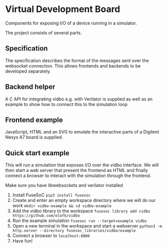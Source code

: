 Virtual Development Board
=========================

Components for exposing I/O of a device running in a simulator.

The project consists of several parts.

Specification
-------------

The specification describes the format of the messages sent over the websocket connection. This allows frontends and backends to be developed separately.

Backend helper
--------------

A C API for integrating vidbo e.g. with Verilator is supplied as well as an example to show how to connect this to the simulation loop

Frontend example
----------------

JavaScript, HTML and an SVG to emulate the interactive parts of a Digilent Nexys A7 board is supplied.

Quick start example
-------------------

This will run a simulation that exposes I/O over the vidbo interface. We will then start a web server that present the frontend as HTML and finally connect a browser to interact with the simulation through the frontend.

Make sure you have libwebsockets and verilator installed

1. Install FuseSoC `pip3 install fusesoc`
2. Create and enter an empty workspace directory where we will do our work `mkdir vidbo-example && cd vidbo-example`
3. Add the vidbo library to the workspace `fusesoc library add vidbo https://github.com/olofk/vidbo`
4. Run the example simulation `fusesoc run --target=example vidbo`
5. Open a new terminal in the workspace and start a webserver `python3 -m http.server --directory fusesoc_libraries/vidbo/example`
6. Connect a browser to `localhost:8000`
7. Have fun!
